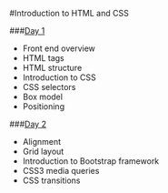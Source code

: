 #Introduction to HTML and CSS

###[Day 1](day_1/)
- Front end overview
- HTML tags
- HTML structure
- Introduction to CSS
- CSS selectors
- Box model
- Positioning

###[Day 2](day_2/)
- Alignment
- Grid layout
- Introduction to Bootstrap framework
- CSS3 media queries
- CSS transitions